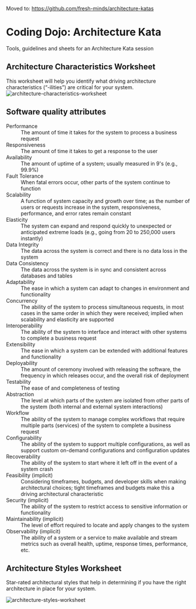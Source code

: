 Moved to: https://github.com/fresh-minds/architecture-katas


# Coding Dojo: Architecture Kata
Tools, guidelines and sheets for an Architecture Kata session


## Architecture Characteristics Worksheet

This worksheet will help you identify what driving architecture characteristics (“-ilities”) are critical for your system.
![architecture-characteristics-worksheet](https://github.com/user-attachments/assets/29e4bead-a5a9-4365-9b9c-16d3338787e4)

## Software quality attributes
<dl>
  <dt>Performance</dt>
  <dd>The amount of time it takes for the system to process a business request</dd>

  <dt>Responsiveness</dt>
  <dd>The amount of time it takes to get a response to the user</dd>

  <dt>Availability</dt>
  <dd>The amount of uptime of a system; usually measured in 9's (e.g., 99.9%)</dd>

  <dt>Fault Tolerance</dt>
  <dd>When fatal errors occur, other parts of the system continue to function</dd>

  <dt>Scalability</dt>
  <dd>A function of system capacity and growth over time; as the number of users or requests increase in the system, responsiveness, performance, and error rates remain constant</dd>

  <dt>Elasticity</dt>
  <dd>The system can expand and respond quickly to unexpected or anticipated extreme loads (e.g., going from 20 to 250,000 users instantly)</dd>

  <dt>Data Integrity</dt>
  <dd>The data across the system is correct and there is no data loss in the system</dd>

  <dt>Data Consistency</dt>
  <dd>The data across the system is in sync and consistent across databases and tables</dd>

  <dt>Adaptability</dt>
  <dd>The ease in which a system can adapt to changes in environment and functionality</dd>

  <dt>Concurrency</dt>
  <dd>The ability of the system to process simultaneous requests, in most cases in the same order in which they were received; implied when scalability and elasticity are supported</dd>

  <dt>Interoperability</dt>
  <dd>The ability of the system to interface and interact with other systems to complete a business request</dd>

  <dt>Extensibility</dt>
  <dd>The ease in which a system can be extended with additional features and functionality</dd>

  <dt>Deployability</dt>
  <dd>The amount of ceremony involved with releasing the software, the frequency in which releases occur, and the overall risk of deployment</dd>

  <dt>Testability</dt>
  <dd>The ease of and completeness of testing</dd>

  <dt>Abstraction</dt>
  <dd>The level at which parts of the system are isolated from other parts of the system (both internal and external system interactions)</dd>

  <dt>Workflow</dt>
  <dd>The ability of the system to manage complex workflows that require multiple parts (services) of the system to complete a business request</dd>

  <dt>Configurability</dt>
  <dd>The ability of the system to support multiple configurations, as well as support custom on-demand configurations and configuration updates</dd>

  <dt>Recoverability</dt>
  <dd>The ability of the system to start where it left off in the event of a system crash</dd>

  <dt>Feasibility (implicit)</dt>
  <dd>Considering timeframes, budgets, and developer skills when making architectural choices; tight timeframes and budgets make this a driving architectural characteristic</dd>

  <dt>Security (implicit)</dt>
  <dd>The ability of the system to restrict access to sensitive information or functionality</dd>

  <dt>Maintainability (implicit)</dt>
  <dd>The level of effort required to locate and apply changes to the system</dd>

  <dt>Observability (implicit)</dt>
  <dd>The ability of a system or a service to make available and stream metrics such as overall health, uptime, response times, performance, etc.</dd>
</dl>

## Architecture Styles Worksheet

Star-rated architectural styles that help in determining if you have the right architecture in place for your system.

![architecture-styles-worksheet](https://github.com/user-attachments/assets/7f3554d6-a22b-4503-bab4-8d10d970ed57)
